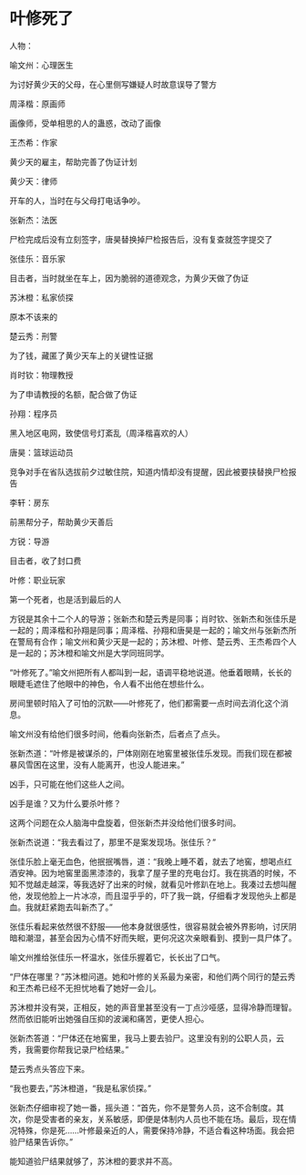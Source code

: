 # 叶修死了



人物：

喻文州：心理医生

为讨好黄少天的父母，在心里侧写嫌疑人时故意误导了警方

周泽楷：原画师

画像师，受单相思的人的蛊惑，改动了画像

王杰希：作家

黄少天的雇主，帮助完善了伪证计划

黄少天：律师

开车的人，当时在与父母打电话争吵。

张新杰：法医

尸检完成后没有立刻签字，唐昊替换掉尸检报告后，没有复查就签字提交了

张佳乐：音乐家

目击者，当时就坐在车上，因为脆弱的道德观念，为黄少天做了伪证

苏沐橙：私家侦探

原本不该来的

楚云秀：刑警

为了钱，藏匿了黄少天车上的关键性证据

肖时钦：物理教授

为了申请教授的名额，配合做了伪证

孙翔：程序员

黑入地区电网，致使信号灯紊乱（周泽楷喜欢的人）

唐昊：篮球运动员

竞争对手在省队选拔前夕过敏住院，知道内情却没有提醒，因此被要挟替换尸检报告

李轩：房东

前黑帮分子，帮助黄少天善后

方锐：导游

目击者，收了封口费

叶修：职业玩家

第一个死者，也是活到最后的人



方锐是其余十二个人的导游；张新杰和楚云秀是同事；肖时钦、张新杰和张佳乐是一起的；周泽楷和孙翔是同事；周泽楷、孙翔和唐昊是一起的；喻文州与张新杰所在警局有合作；喻文州和黄少天是一起的；苏沐橙、叶修、楚云秀、王杰希四个人是一起的；苏沐橙和喻文州是大学同班同学。





“叶修死了。”喻文州把所有人都叫到一起，语调平稳地说道。他垂着眼睛，长长的眼睫毛遮住了他眼中的神色，令人看不出他在想些什么。

房间里顿时陷入了可怕的沉默——叶修死了，他们都需要一点时间去消化这个消息。

喻文州没有给他们很多时间，他看向张新杰，后者点了点头。

张新杰道：“叶修是被谋杀的，尸体刚刚在地窖里被张佳乐发现。而我们现在都被暴风雪困在这里，没有人能离开，也没人能进来。”

凶手，只可能在他们这些人之间。

凶手是谁？又为什么要杀叶修？

这两个问题在众人脑海中盘旋着，但张新杰并没给他们很多时间。

张新杰说道：“我去看过了，那里不是案发现场。张佳乐？”

张佳乐脸上毫无血色，他抿抿嘴唇，道：“我晚上睡不着，就去了地窖，想喝点红酒安神。因为地窖里面黑漆漆的，我拿了屋子里的充电台灯。我在挑酒的时候，不知不觉越走越深，等我选好了出来的时候，就看见叶修趴在地上。我凑过去想叫醒他，发现他脸上一片冰凉，而且湿乎乎的，吓了我一跳，仔细看才发现他头上都是血。我就赶紧跑去叫新杰了。”

张佳乐看起来依然很不舒服——他本身就很感性，很容易就会被外界影响，讨厌阴暗和潮湿，甚至会因为心情不好而失眠，更何况这次亲眼看到、摸到一具尸体了。

喻文州推给张佳乐一杯温水，张佳乐握着它，长长出了口气。

“尸体在哪里？”苏沐橙问道。她和叶修的关系最为亲密，和他们两个同行的楚云秀和王杰希已经不无担忧地看了她好一会儿。

苏沐橙并没有哭，正相反，她的声音里甚至没有一丁点沙哑感，显得冷静而理智。然而依旧能听出她强自压抑的波澜和痛苦，更使人担心。

张新杰答道：“尸体还在地窖里，我马上要去验尸。这里没有别的公职人员，云秀，我需要你帮我记录尸检结果。”

楚云秀点头答应下来。

“我也要去，”苏沐橙道，“我是私家侦探。”

张新杰仔细审视了她一番，摇头道：“首先，你不是警务人员，这不合制度。其次，你是受害者的亲友，关系敏感，即便是体制内人员也不能在场。最后，现在情况特殊，你是死……叶修最亲近的人，需要保持冷静，不适合看这种场面。我会把验尸结果告诉你。”

能知道验尸结果就够了，苏沐橙的要求并不高。

